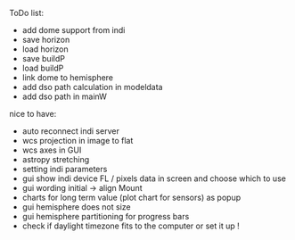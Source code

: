 ToDo list:

- add dome support from indi
- save horizon
- load horizon
- save buildP
- load buildP
- link dome to hemisphere
- add dso path calculation in modeldata
- add dso path in mainW



nice to have:

- auto reconnect indi server
- wcs projection in image to flat
- wcs axes in GUI
- astropy stretching
- setting indi parameters
- gui show indi device FL / pixels data in screen and choose which to use
- gui wording initial -> align Mount
- charts for long term value (plot chart for sensors) as popup
- gui hemisphere does not size
- gui hemisphere partitioning for progress bars
- check if daylight timezone fits to the computer or set it up !

